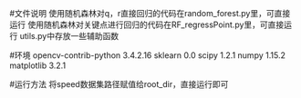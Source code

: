 #文件说明
使用随机森林对q，r直接回归的代码在random_forest.py里，可直接运行
使用随机森林对关键点进行回归的代码在RF_regressPoint.py里，可直接运行
utils.py中存放一些辅助函数

#环境
opencv-contrib-python	3.4.2.16
sklearn			0.0
scipy 			1.2.1
numpy 			1.15.2
matplotlib 		3.2.1

#运行方法
将speed数据集路径赋值给root_dir，直接运行即可